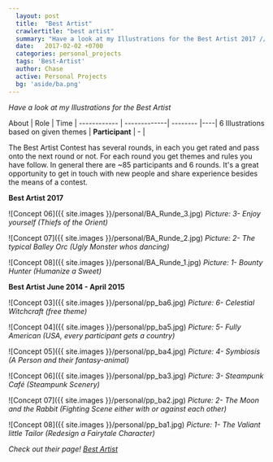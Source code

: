 ```yaml
---
  layout: post
  title:  "Best Artist"
  crawlertitle: "best artist"
  summary: "Have a look at my Illustrations for the Best Artist 2017 // 2014 - 2015"
  date:   2017-02-02 +0700
  categories: personal_projects
  tags: 'Best-Artist'
  author: Chase
  active: Personal Projects
  bg: 'aside/ba.png'
---
```

*Have a look at my Illustrations for the Best Artist*


About | Role | Time |
------------ | -------------| -------- |----|
6 Illustrations based on given themes | **Participant** | - |

The Best Artist Contest has several rounds, in each you get rated and pass onto the next round or not. For each round you get themes and rules you have follow. In general there are ~85 participants and 6 rounds. It's a great opportunity to get in touch with new people and share experience besides the means of a contest. 

**Best Artist 2017**

![Concept 06]({{ site.images }}/personal/BA_Runde_3.jpg)
*Picture: 3-  Enjoy yourself		(Thiefs of the Orient)*

![Concept 07]({{ site.images }}/personal/BA_Runde_2.jpg)
*Picture: 2-  The typical Balley Orc	(Ugly Monster whos dancing)*

![Concept 08]({{ site.images }}/personal/BA_Runde_1.jpg)
*Picture: 1-  Bounty Hunter		(Humanize a Sweet)*

**Best Artist June 2014 - April 2015**

![Concept 03]({{ site.images }}/personal/pp_ba6.jpg)
*Picture: 6-	Celestial Witchcraft		(free theme)* 

![Concept 04]({{ site.images }}/personal/pp_ba5.jpg)
*Picture: 5-  Fully American		(USA, every participant gets a country)*

![Concept 05]({{ site.images }}/personal/pp_ba4.jpg)
*Picture: 4-  Symbiosis			(A Person and their fantasy-animal)*

![Concept 06]({{ site.images }}/personal/pp_ba3.jpg)
*Picture: 3-  Steampunk Café		(Steampunk Scenery)*

![Concept 07]({{ site.images }}/personal/pp_ba2.jpg)
*Picture: 2-  The Moon and the Rabbit	(Fighting Scene either with or against each other)*

![Concept 08]({{ site.images }}/personal/pp_ba1.jpg)
*Picture: 1-  The Valiant little Tailor		(Redesign a Fairytale Character)*

*Check out their page! [Best Artist](https://www.facebook.com/bestartist.german/?fref=ts)*



